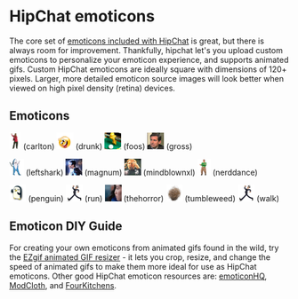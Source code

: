 # HipChat emoticons

The core set of [emoticons included with HipChat](https://www.hipchat.com/emoticons) is great, but there is always room for improvement.
Thankfully, hipchat let's you upload custom emoticons to personalize your emoticon experience, and supports animated gifs.  Custom HipChat emoticons are ideally square with dimensions of 120+ pixels.  Larger, more detailed emoticon source images will look better when viewed on high pixel density (retina) devices.

## Emoticons

<img src="src/carlton.gif" height="30" /> (carlton)
<img src="src/drunk.gif" width="30" height="30" /> (drunk)
<img src="src/foos.png" width="30" height="30" /> (foos)
<img src="src/gross.gif" width="30" height="30" /> (gross)

<img src="src/leftshark.gif" height="30" /> (leftshark)
<img src="src/magnum.gif" width="30" height="30" /> (magnum)
<img src="src/mindblownxl.gif" width="30" height="30" /> (mindblownxl)
<img src="src/nerddance.gif" height="30" /> (nerddance)

<img src="src/penguin.gif" width="30" height="30" /> (penguin)
<img src="src/run.gif" width="30" height="30" /> (run)
<img src="src/thehorror.gif" width="30" height="30" /> (thehorror)
<img src="src/tumbleweed.gif" width="30" height="30" /> (tumbleweed)
<img src="src/walk.gif" width="30" height="30" /> (walk)

## Emoticon DIY Guide

For creating your own emoticons from animated gifs found in the wild, try the [EZgif animated GIF resizer](http://ezgif.com/resize) - it lets you crop, resize, and change the speed of animated gifs to make them more ideal for use as HipChat emoticons.  Other good HipChat emoticon resources are: [emoticonHQ](http://emoticonhq.com/skypeemoticons.html), [ModCloth](https://github.com/modcloth/hipchat-emoticons), and [FourKitchens](https://github.com/fourkitchens/hipchat-emoticons).
